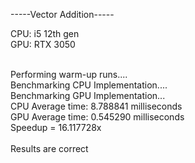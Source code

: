 -----Vector Addition-----

CPU: i5 12th gen<br>
GPU: RTX 3050<br><br>

Performing warm-up runs....<br>
Benchmarking CPU Implementation....<br>
Benchmarking GPU Implementation...<br>
CPU Average time: 8.788841 milliseconds<br>
GPU Average time: 0.545290 milliseconds<br>
Speedup = 16.117728x<br><br>
Results are correct<br>


